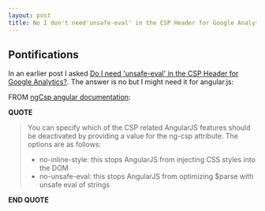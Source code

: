 ```yaml
---
layout: post
title: No I don't need'unsafe-eval' in the CSP Header for Google Analytics? But maybe for angular.js?
---
```


## Pontifications

In an earlier post I asked [Do I need 'unsafe-eval' in the CSP Header for Google Analytics?](http://rolandtanglao.com/2017/03/06/p1-csp-for-google-analytics/). The answer is no but I might need it for angular.js:

FROM [ngCsp angular documentation](https://docs.angularjs.org/api/ng/directive/ngCsp):

**QUOTE**
<blockquote>
You can specify which of the CSP related AngularJS features should be deactivated by providing a value for the ng-csp attribute. The options are as follows:<br />

  * no-inline-style: this stops AngularJS from injecting CSS styles into the DOM<br/>
  * no-unsafe-eval: this stops AngularJS from optimizing $parse with unsafe eval of strings

</blockquote>

**END QUOTE**
